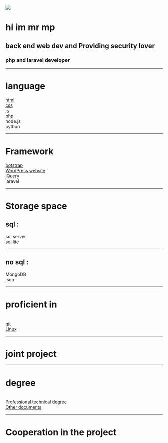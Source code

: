 <img src='https://media.giphy.com/media/WUlplcMpOCEmTGBtBW/giphy.gif'><h1>hi im mr mp </h1><h2> back end web dev and Providing security lover<h3>php and laravel developer<hr><h1><b>language</b></h1><a href='https://github.com/mrmp98/Historical-information-site'>html</a><br><a href='https://github.com/mrmp98/Historical-information-site'>css</a><br><a href='https://github.com/mrmp98/js-web'>js</a><br><a href='https://github.com/mrmp98/shrkat'>php</a><br>node.js<br>python<hr><h1>Framework </h1><a href='https://github.com/mrmp98/Corporate-site'>botstrap</a><br><a href='https://github.com/mrmp98/WordPress-website'>WordPress website</a><br><a href='https://github.com/mrmp98/Notif-gold'>jQuery</a><br>laravel<br><hr><h1> Storage space </h1><h2>sql :</h2>sql server<br>sql lite<br><hr><h2>no sql :</h2>MongoDB<br>json<hr><h1>proficient in</h1><br><a href='https://github.com/mrmp98'>git</a><br><a href='https://ubuntu.com/'>Linux </a><hr><h1>joint project</h1><hr><h1>degree</h1><br><a href='https://github.com/mrmp98/Professional-technical-degree'> Professional technical degree </a><br><a href='https://github.com/mrmp98/Other-documents.git'> Other documents </a> 
<hr> 
<h1>Cooperation in the project</h1>
<br>
